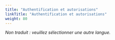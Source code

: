 ```yaml
---
title: "Authentification et autorisations"
linkTitle: "Authentification et autorisations"
weight: 80
---
```


_Non traduit : veuillez sélectionner une autre langue._
